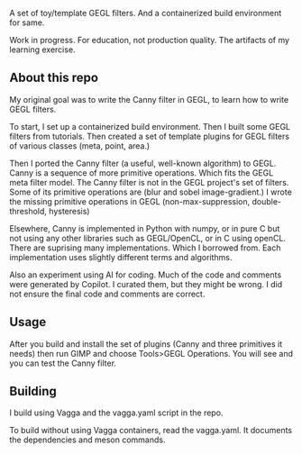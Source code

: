 A set of toy/template GEGL filters.
And a containerized build environment for same.

Work in progress. For education, not production quality.
The artifacts of my learning exercise.

## About this repo

My original goal was to write the Canny filter in GEGL, 
to learn how to write GEGL filters.

To start, I set up a containerized build environment.
Then I built some GEGL filters from tutorials.
Then created a set of template plugins for GEGL filters
of various classes (meta, point, area.)

Then I ported the Canny filter (a useful, well-known algorithm) to GEGL.
Canny is a sequence of more primitive operations.
Which fits the GEGL meta filter model.
The Canny filter is not in the GEGL project's set of filters.
Some of its primitive operations are (blur and sobel image-gradient.)
I wrote the missing primitive operations in GEGL
(non-max-suppression, double-threshold, hysteresis)

Elsewhere, Canny is implemented in Python with numpy,
or in pure C but not using any other libraries such as GEGL/OpenCL,
or in C using openCL.
There are suprising many implementations.
Which I borrowed from.
Each implementation uses slightly different terms and algorithms.

Also an experiment using AI for coding.
Much of the code and comments were generated by Copilot.
I curated them, but they might be wrong.
I did not ensure the final code and comments are correct.

## Usage

After you build and install the set of plugins
(Canny and three primitives it needs)
then run GIMP and choose Tools>GEGL Operations.
You will see and you can test the Canny filter.

## Building

I build using Vagga and the vagga.yaml script in the repo.

To build without using Vagga containers,
read the vagga.yaml.
It documents the dependencies and meson commands.
